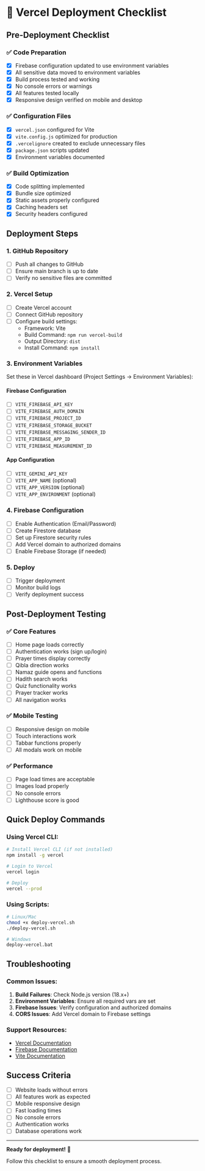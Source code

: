 # 🚀 Vercel Deployment Checklist

## Pre-Deployment Checklist

### ✅ Code Preparation
- [x] Firebase configuration updated to use environment variables
- [x] All sensitive data moved to environment variables
- [x] Build process tested and working
- [x] No console errors or warnings
- [x] All features tested locally
- [x] Responsive design verified on mobile and desktop

### ✅ Configuration Files
- [x] `vercel.json` configured for Vite
- [x] `vite.config.js` optimized for production
- [x] `.vercelignore` created to exclude unnecessary files
- [x] `package.json` scripts updated
- [x] Environment variables documented

### ✅ Build Optimization
- [x] Code splitting implemented
- [x] Bundle size optimized
- [x] Static assets properly configured
- [x] Caching headers set
- [x] Security headers configured

## Deployment Steps

### 1. GitHub Repository
- [ ] Push all changes to GitHub
- [ ] Ensure main branch is up to date
- [ ] Verify no sensitive files are committed

### 2. Vercel Setup
- [ ] Create Vercel account
- [ ] Connect GitHub repository
- [ ] Configure build settings:
  - Framework: Vite
  - Build Command: `npm run vercel-build`
  - Output Directory: `dist`
  - Install Command: `npm install`

### 3. Environment Variables
Set these in Vercel dashboard (Project Settings → Environment Variables):

#### Firebase Configuration
- [ ] `VITE_FIREBASE_API_KEY`
- [ ] `VITE_FIREBASE_AUTH_DOMAIN`
- [ ] `VITE_FIREBASE_PROJECT_ID`
- [ ] `VITE_FIREBASE_STORAGE_BUCKET`
- [ ] `VITE_FIREBASE_MESSAGING_SENDER_ID`
- [ ] `VITE_FIREBASE_APP_ID`
- [ ] `VITE_FIREBASE_MEASUREMENT_ID`

#### App Configuration
- [ ] `VITE_GEMINI_API_KEY`
- [ ] `VITE_APP_NAME` (optional)
- [ ] `VITE_APP_VERSION` (optional)
- [ ] `VITE_APP_ENVIRONMENT` (optional)

### 4. Firebase Configuration
- [ ] Enable Authentication (Email/Password)
- [ ] Create Firestore database
- [ ] Set up Firestore security rules
- [ ] Add Vercel domain to authorized domains
- [ ] Enable Firebase Storage (if needed)

### 5. Deploy
- [ ] Trigger deployment
- [ ] Monitor build logs
- [ ] Verify deployment success

## Post-Deployment Testing

### ✅ Core Features
- [ ] Home page loads correctly
- [ ] Authentication works (sign up/login)
- [ ] Prayer times display correctly
- [ ] Qibla direction works
- [ ] Namaz guide opens and functions
- [ ] Hadith search works
- [ ] Quiz functionality works
- [ ] Prayer tracker works
- [ ] All navigation works

### ✅ Mobile Testing
- [ ] Responsive design on mobile
- [ ] Touch interactions work
- [ ] Tabbar functions properly
- [ ] All modals work on mobile

### ✅ Performance
- [ ] Page load times are acceptable
- [ ] Images load properly
- [ ] No console errors
- [ ] Lighthouse score is good

## Quick Deploy Commands

### Using Vercel CLI:
```bash
# Install Vercel CLI (if not installed)
npm install -g vercel

# Login to Vercel
vercel login

# Deploy
vercel --prod
```

### Using Scripts:
```bash
# Linux/Mac
chmod +x deploy-vercel.sh
./deploy-vercel.sh

# Windows
deploy-vercel.bat
```

## Troubleshooting

### Common Issues:
1. **Build Failures**: Check Node.js version (18.x+)
2. **Environment Variables**: Ensure all required vars are set
3. **Firebase Issues**: Verify configuration and authorized domains
4. **CORS Issues**: Add Vercel domain to Firebase settings

### Support Resources:
- [Vercel Documentation](https://vercel.com/docs)
- [Firebase Documentation](https://firebase.google.com/docs)
- [Vite Documentation](https://vitejs.dev)

## Success Criteria
- [ ] Website loads without errors
- [ ] All features work as expected
- [ ] Mobile responsive design
- [ ] Fast loading times
- [ ] No console errors
- [ ] Authentication works
- [ ] Database operations work

---

**Ready for deployment!** 🎉

Follow this checklist to ensure a smooth deployment process.
